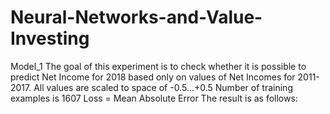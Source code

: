 # Neural-Networks-and-Value-Investing

Model_1
The goal of this experiment is to check whether it is possible to predict Net Income for 2018 based only on values of Net Incomes for 2011-2017.
All values are scaled to space of -0.5...+0.5
Number of training examples is 1607
Loss = Mean Absolute Error
The result is as follows:

